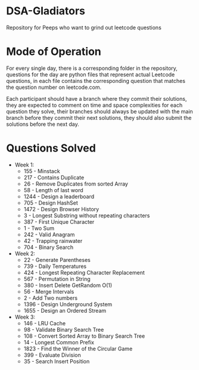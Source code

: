 # DSA-Gladiators
Repository for Peeps who want to grind out leetcode questions

# Mode of Operation

For every single day, there is a corresponding folder in the repository,
questions for the day are python files that represent actual Leetcode questions,
in each file contains the corresponding question that matches the question number on leetcode.com.

Each participant should have a branch where they commit their solutions, they are expected to comment on time and
space complexities for each question they solve, their branches should always be updated with the main branch before they commit their next solutions, they should also submit the solutions before the next day.

# Questions Solved

* Week 1:
  * 155 - Minstack
  * 217 - Contains Duplicate
  * 26 - Remove Duplicates from sorted Array
  * 58 - Length of last word
  * 1244 - Design a leaderboard
  * 705 - Design HashSet
  * 1472 - Design Browser History
  * 3 - Longest Substring without repeating characters
  * 387 - First Unique Character
  * 1 - Two Sum
  * 242 - Valid Anagram
  * 42 - Trapping rainwater
  * 704 - Binary Search
* Week 2:
  * 22 - Generate Parentheses
  * 739 - Daily Temperatures
  * 424 - Longest Repeating Character Replacement
  * 567 - Permutation in String 
  * 380 - Insert Delete GetRandom O(1)
  * 56 - Merge Intervals
  * 2 - Add Two numbers
  * 1396 - Design Underground System
  * 1655 - Design an Ordered Stream
* Week 3:
  * 146 - LRU Cache
  * 98 - Validate Binary Search Tree
  * 108 - Convert Sorted Array to Binary Search Tree
  * 14 - Longest Common Prefix
  * 1823 - Find the Winner of the Circular Game
  * 399 - Evaluate Division
  * 35 - Search Insert Position
  
  